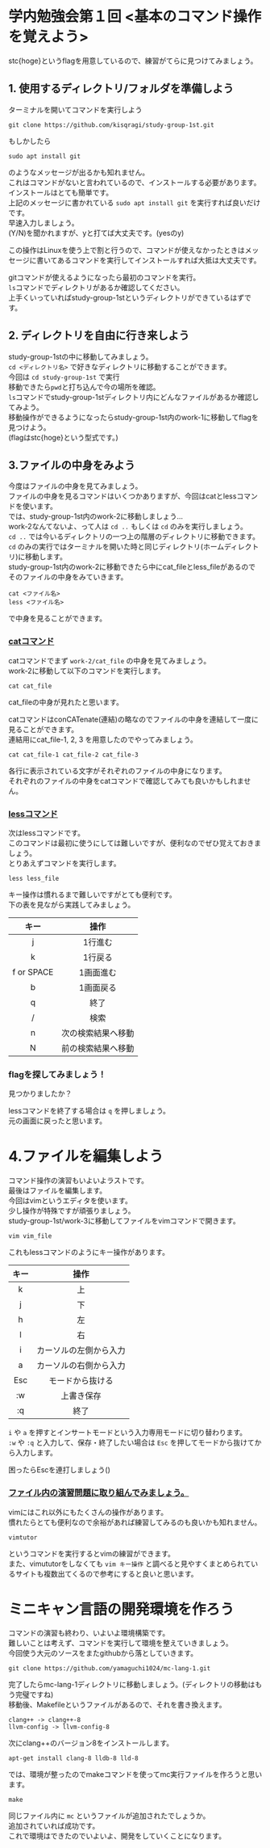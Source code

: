 # 学内勉強会第１回 <基本のコマンド操作を覚えよう>
stc{hoge}というflagを用意しているので、練習がてらに見つけてみましょう。  

## 1. 使用するディレクトリ/フォルダを準備しよう
ターミナルを開いてコマンドを実行しよう  
```
git clone https://github.com/kisqragi/study-group-1st.git
```
もしかしたら
```
sudo apt install git
```
のようなメッセージが出るかも知れません。  
これはコマンドがないと言われているので、インストールする必要があります。  
インストールはとても簡単です。  
上記のメッセージに書かれている `sudo apt install git` を実行すれば良いだけです。  
早速入力しましょう。  
(Y/N)を聞かれますが、yと打てば大丈夫です。(yesのy)  

この操作はLinuxを使う上で割と行うので、コマンドが使えなかったときはメッセージに書いてあるコマンドを実行してインストールすれば大抵は大丈夫です。  

gitコマンドが使えるようになったら最初のコマンドを実行。  
`ls`コマンドでディレクトリがあるか確認してください。  
上手くいっていればstudy-group-1stというディレクトリができているはずです。  
## 2. ディレクトリを自由に行き来しよう
study-group-1stの中に移動してみましょう。  
`cd <ディレクトリ名>` で好きなディレクトリに移動することができます。  
今回は `cd study-group-1st` で実行  
移動できたら`pwd`と打ち込んで今の場所を確認。  
`ls`コマンドでstudy-group-1stディレクトリ内にどんなファイルがあるか確認してみよう。  
移動操作ができるようになったらstudy-group-1st内のwork-1に移動してflagを見つけよう。  
(flagはstc{hoge}という型式です。)  

## 3.ファイルの中身をみよう
今度はファイルの中身を見てみましょう。  
ファイルの中身を見るコマンドはいくつかありますが、今回はcatとlessコマンドを使います。  
では、study-group-1st内のwork-2に移動しましょう...  
work-2なんてないよ、って人は `cd ..` もしくは `cd` のみを実行しましょう。  
`cd ..` では今いるディレクトリの一つ上の階層のディレクトリに移動できます。  
`cd` のみの実行ではターミナルを開いた時と同じディレクトリ(ホームディレクトリ)に移動します。  
study-group-1st内のwork-2に移動できたら中にcat_fileとless_fileがあるのでそのファイルの中身をみていきます。  
```
cat <ファイル名>  
less <ファイル名>
```
で中身を見ることができます。  
### <u>catコマンド</u>
catコマンドでまず `work-2/cat_file` の中身を見てみましょう。  
work-2に移動して以下のコマンドを実行します。  
```
cat cat_file
```
cat_fileの中身が見れたと思います。  

catコマンドはconCATenate(連結)の略なのでファイルの中身を連結して一度に見ることができます。  
連結用にcat_file-1, 2, 3 を用意したのでやってみましょう。  
```
cat cat_file-1 cat_file-2 cat_file-3
```
各行に表示されている文字がそれぞれのファイルの中身になります。  
それぞれのファイルの中身をcatコマンドで確認してみても良いかもしれません。  

### <u>lessコマンド</u>
次はlessコマンドです。  
このコマンドは最初に使うにしては難しいですが、便利なのでぜひ覚えておきましょう。  
とりあえずコマンドを実行します。  
```
less less_file
```
キー操作は慣れるまで難しいですがとても便利です。  
下の表を見ながら実践してみましょう。  

|キー|操作|
|:---:|:---:|
| j | 1行進む |
| k | 1行戻る |
| f or SPACE | 1画面進む |
| b | 1画面戻る |
| q | 終了 |
| / | 検索 |
| n | 次の検索結果へ移動 |
| N | 前の検索結果へ移動 |

### flagを探してみましょう！  
見つかりましたか？

lessコマンドを終了する場合は `q` を押しましょう。  
元の画面に戻ったと思います。  

# 4.ファイルを編集しよう
コマンド操作の演習もいよいよラストです。  
最後はファイルを編集します。  
今回はvimというエディタを使います。  
少し操作が特殊ですが頑張りましょう。  
study-group-1st/work-3に移動してファイルをvimコマンドで開きます。  
```
vim vim_file
```
これもlessコマンドのようにキー操作があります。  

|キー|操作|
|:---:|:---:|
| k | 上 |
| j | 下 |
| h | 左 |
| l | 右 |
| i | カーソルの左側から入力 |
| a | カーソルの右側から入力 |
| Esc | モードから抜ける |
| :w | 上書き保存 |
| :q | 終了 |

`i` や `a` を押すとインサートモードという入力専用モードに切り替わります。  
`:w` や `:q` と入力して、保存・終了したい場合は `Esc` を押してモードから抜けてから入力します。  

困ったらEscを連打しましょう()

### <u>ファイル内の演習問題に取り組んでみましょう。</u>  

vimにはこれ以外にもたくさんの操作があります。  
慣れたらとても便利なので余裕があれば練習してみるのも良いかも知れません。
```
vimtutor
```
というコマンドを実行するとvimの練習ができます。  
また、vimututorをしなくても `vim キー操作` と調べると見やすくまとめられているサイトも複数出てくるので参考にすると良いと思います。  

# ミニキャン言語の開発環境を作ろう
コマンドの演習も終わり、いよいよ環境構築です。  
難しいことは考えず、コマンドを実行して環境を整えていきましょう。  
今回使う大元のソースをまたgithubから落としていきます。  
```
git clone https://github.com/yamaguchi1024/mc-lang-1.git
```
完了したらmc-lang-1ディレクトリに移動しましょう。(ディレクトリの移動はもう完璧ですね)  
移動後、Makefileというファイルがあるので、それを書き換えます。  
```
clang++ -> clang++-8
llvm-config -> llvm-config-8
```
次にclang++のバージョン8をインストールします。  
```
apt-get install clang-8 lldb-8 lld-8
```
では、環境が整ったのでmakeコマンドを使ってmc実行ファイルを作ろうと思います。  
```
make
```
同じファイル内に `mc` というファイルが追加されたでしょうか。  
追加されていれば成功です。  
これで環境はできたのでいよいよ、開発をしていくことになります。  
